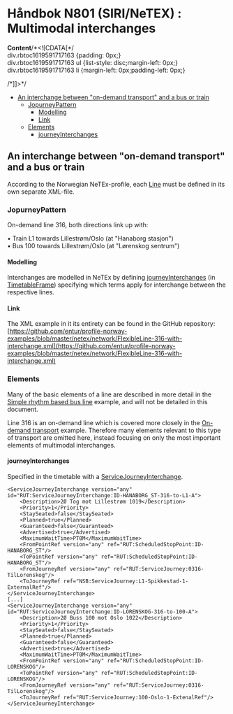 # Håndbok N801 \(SIRI/NeTEX\) : Multimodal interchanges

**Content**/\*&lt;!\[CDATA\[\*/  
div.rbtoc1619591717163 {padding: 0px;}  
div.rbtoc1619591717163 ul {list-style: disc;margin-left: 0px;}  
div.rbtoc1619591717163 li {margin-left: 0px;padding-left: 0px;}  
  
/\*\]\]&gt;\*/

* [An interchange between "on-demand transport" and a bus or train](handbok-n801-siri-netex-multimodal-interchanges.md#Multimodalinterchanges-Aninterchangebetween%22on-demandtransport%22andabusortrain)
  * [JopurneyPattern](handbok-n801-siri-netex-multimodal-interchanges.md#Multimodalinterchanges-JopurneyPattern)
    * [Modelling](handbok-n801-siri-netex-multimodal-interchanges.md#Multimodalinterchanges-Modelling)
    * [Link](handbok-n801-siri-netex-multimodal-interchanges.md#Multimodalinterchanges-Link)
  * [Elements](handbok-n801-siri-netex-multimodal-interchanges.md#Multimodalinterchanges-Elements)
    * [journeyInterchanges](handbok-n801-siri-netex-multimodal-interchanges.md#Multimodalinterchanges-journeyInterchanges)

## An interchange between "on-demand transport" and a bus or train <a id="Multimodalinterchanges-Aninterchangebetween&quot;on-demandtransport&quot;andabusortrain"></a>

According to the Norwegian NeTEx-profile, each [Line](handbok-n801-siri-netex-network.md#network-Line) must be defined in its own separate XML-file.

### JopurneyPattern <a id="Multimodalinterchanges-JopurneyPattern"></a>

On-demand line 316, both directions link up with:

• Train L1 towards Lillestrøm/Oslo \(at "Hanaborg stasjon"\)  
• Bus 100 towards Lillestrøm/Oslo \(at "Lørenskog sentrum"\)

#### Modelling <a id="Multimodalinterchanges-Modelling"></a>

Interchanges are modelled in NeTEx by defining [journeyInterchanges](handbok-n801-siri-netex-timetable.md#timetable-Interchange) \(in [TimetableFrame]()\) specifying which terms apply for interchange between the respective lines.

#### Link <a id="Multimodalinterchanges-Link"></a>

The XML example in it its entirety can be found in the GitHub repository: [https://github.com/entur/profile-norway-examples/blob/master/netex/network/FlexibleLine-316-with-interchange.xml](https://github.com/entur/profile-norway-examples/blob/master/netex/network/FlexibleLine-316-with-interchange.xml)

### Elements <a id="Multimodalinterchanges-Elements"></a>

Many of the basic elements of a line are described in more detail in the [Simple rhythm based bus line](handbok-n801-siri-netex-simple-rhythm-based-bus-line.md) example, and will not be detailed in this document.

Line 316 is an on-demand line which is covered more closely in the [On-demand transport](handbok-n801-siri-netex-on-demand-transport.md) example. Therefore many elements relevant to this type of transport are omitted here, instead focusing on only the most important elements of multimodal interchanges.

#### journeyInterchanges <a id="Multimodalinterchanges-journeyInterchanges"></a>

Specified in the timetable with a [ServiceJourneyInterchange](handbok-n801-siri-netex-timetable.md#timetable-ServiceJourneyInterchange).

```text
<ServiceJourneyInterchange version="any" id="RUT:ServiceJourneyInterchange:ID-HANABORG_ST-316-to-L1-A">
	<Description>2Ø Tog mot Lillestrøm 1019</Description>
	<Priority>1</Priority>
	<StaySeated>false</StaySeated>
	<Planned>true</Planned>
	<Guaranteed>false</Guaranteed>
	<Advertised>true</Advertised>
	<MaximumWaitTime>PT0M</MaximumWaitTime>
	<FromPointRef version="any" ref="RUT:ScheduledStopPoint:ID-HANABORG_ST"/>
	<ToPointRef version="any" ref="RUT:ScheduledStopPoint:ID-HANABORG_ST"/>
	<FromJourneyRef version="any" ref="RUT:ServiceJourney:0316-TilLorenskog"/>
	<ToJourneyRef ref="NSB:ServiceJourney:L1-Spikkestad-1-ExternalRef"/>
</ServiceJourneyInterchange>
[...]
<ServiceJourneyInterchange version="any" id="RUT:ServiceJourneyInterchange:ID-LORENSKOG-316-to-100-A">
	<Description>2Ø Buss 100 mot Oslo 1022</Description>
	<Priority>1</Priority>
	<StaySeated>false</StaySeated>
	<Planned>true</Planned>
	<Guaranteed>false</Guaranteed>
	<Advertised>true</Advertised>
	<MaximumWaitTime>PT0M</MaximumWaitTime>
	<FromPointRef version="any" ref="RUT:ScheduledStopPoint:ID-LORENSKOG"/>
	<ToPointRef version="any" ref="RUT:ScheduledStopPoint:ID-LORENSKOG"/>
	<FromJourneyRef version="any" ref="RUT:ServiceJourney:0316-TilLorenskog"/>
	<ToJourneyRef ref="RUT:ServiceJourney:100-Oslo-1-ExtenalRef"/>
</ServiceJourneyInterchange>
```

